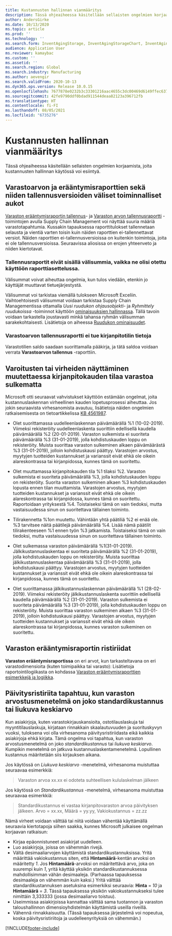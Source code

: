 ```yaml
---
title: Kustannusten hallinnan vianmääritys
description: Tässä ohjeaiheessa käsitellään sellaisten ongelmien korjaamista, joita kustannusten hallinnan käytössä voi esiintyä.
author: AndersGirke
ms.date: 10/13/2020
ms.topic: article
ms.prod: ''
ms.technology: ''
ms.search.form: InventAgingStorage, InventAgingStorageChart, InventAgingStorageDetails, InventValueProcess, InventValueReportSetup, InventClosing
audience: Application User
ms.reviewer: kamaybac
ms.custom: ''
ms.assetid: ''
ms.search.region: Global
ms.search.industry: Manufacturing
ms.author: aevengir
ms.search.validFrom: 2020-10-13
ms.dyn365.ops.version: Release 10.0.15
ms.openlocfilehash: 7677878e0232b3c33301216aac4655c3dc00469d6149ffec637f0118274e5012
ms.sourcegitcommit: 42fe9790ddf0bdad911544deaa82123a396712fb
ms.translationtype: HT
ms.contentlocale: fi-FI
ms.lasthandoff: 08/05/2021
ms.locfileid: "6735276"
---
```

# <a name="troubleshoot-cost-management"></a>Kustannusten hallinnan vianmääritys

Tässä ohjeaiheessa käsitellään sellaisten ongelmien korjaamista, joita kustannusten hallinnan käytössä voi esiintyä.

## <a name="functional-gaps-between-the-inventory-valueaging-reports-and-their-storage-versions"></a>Varastoarvon ja erääntymisraporttien sekä niiden tallennusversioiden väliset toiminnalliset aukot

[Varaston erääntymisraportin tallennus](inventory-aging-report-storage.md)- ja [Varaston arvon tallennusraportti](inventory-value-report-storage.md) -toimintojen avulla Supply Chain Management voi näyttää suuria määriä varastotapahtumia. Kussakin tapauksessa raporttitulokset tallennetaan selausta ja vientiä varten toisin kuin näiden raporttien ei-tallennettavat versiot. Näiden raporttien ei-tallennusversioissa on kuitenkin toimintoja, joita ei ole tallennusversioissa. Seuraavissa aliosissa on erojen yhteenveto ja niiden kiertotavat.

### <a name="storage-reports-dont-include-subtotals-even-if-they-are-enabled-in-the-report-layout"></a>Tallennusraportit eivät sisällä välisummia, vaikka ne olisi otettu käyttöön raporttiasettelussa.

Välisummat voivat aiheuttaa ongelmia, kun tulos viedään, etenkin jo käyttäjät muuttavat tietuejärjestystä.

Välisummat voi tarkistaa viemällä tulokseen Microsoft Exceliin. Vaihtoehtoisesti välisummat voidaan tarkistaa Supply Chain Managementissa ottamalla *Uusi ruudukon ohjausobjekti*- ja *Ryhmittely ruudukoissa* -toiminnot käyttöön [ominaisuuksien hallinnassa](../../fin-ops-core/fin-ops/get-started/feature-management/feature-management-overview.md). Tällä tavoin voidaan tarkastella joustavasti minkä tahansa ryhmän välisumman sarakekohtaisesti. Lisätietoja on aiheessa [Ruudukon ominaisuudet](../../fin-ops-core/fin-ops/get-started/grid-capabilities.md).

### <a name="inventory-value-storage-report-doesnt-support-ledger-account-information"></a>Varastoarvon tallennusraportti ei tue kirjanpitotilin tietoja

Varastotilien saldo saadaan suorittamalla pääkirja, ja tätä saldoa voidaan verrata **Varastoarvon tallennus** -raporttiin.

## <a name="warnings-or-errors-are-shown-when-changing-a-ledger-period-status-without-closing-inventory"></a>Varoitusten tai virheiden näyttäminen muutettaessa kirjanpitokauden tilaa varastoa sulkematta

Microsoft otti seuraavat vahvistukset käyttöön estämään ongelmat, joita kustannuslaskennan virheellinen kauden lopetusprosessi aiheuttaa. Jos jokin seuraavista virhesanomista avautuu, lisätietoja näiden ongelmien ratkaisemisesta on tietoartikkelissa [KB 4561987](https://fix.lcs.dynamics.com/Issue/Details?kb=4561987&bugId=445351&dbType=3&qc=f514f2adcddcddceec43af58c26ae8a9020effdc7cdfe085d9d0deeb8cc7b6a3).

- Olet suorittamassa uudelleenlaskennan päivämäärällä %1 (10-02-2019). Viimeksi rekisteröity uudelleenlaskenta suorittiin edellisellä kaudella päivämäärällä %2 (20-01-2019). Varaston sulkemista ei suoriteta päivämäärällä %3 (31-01-2019), jolla kohdistuskauden loppu on rekisteröity. Muista suorittaa varaston sulkeminen alkaen päivämäärästä %3 (31-01-2019), jolloin kohdistuskausi päättyy. Varastojen arvostus, myytyjen tuotteiden kustannukset ja varianssit eivät ehkä ole oikein alareskontrassa tai kirjanpidossa, kunnes tämä on suoritettu.

- Olet muuttamassa kirjanpitokauden tila %1 tilaksi %2. Varaston sulkemista ei suoriteta päivämäärällä %3, jolla kohdistuskauden loppu on rekisteröity. Suorita varaston sulkeminen alkaen %3 kohdistuskauden lopusta ennen tilan muuttamista. Varastojen arvostus, myytyjen tuotteiden kustannukset ja varianssit eivät ehkä ole oikein alareskontrassa tai kirjanpidossa, kunnes tämä on suoritettu. Raportoidaan yrityksestä %4. Toistaiseksi tämä on vain tiedoksi, mutta vastaisuudessa sinun on suoritettava tällainen toiminto.

- Tilirakennetta %1on muutettu. Vähintään yhtä päätiliä %2 ei enää ole. %3 tarvitsee näitä päätilejä päivämäärällä %4. Lisää nämä päätilit tilirakenteeseen %1 ennen työn %3 jatkamista. Toistaiseksi tämä on vain tiedoksi, mutta vastaisuudessa sinun on suoritettava tällainen toiminto.

- Olet sulkemassa varaston päivämäärällä %1(31-01-2019). Jälkikustannuslaskentaa ei suoriteta päivämäärällä %2 (31-01-2019), jolla kohdistuskauden loppu on rekisteröity. Muista suorittaa jälkikustannuslaskentaa päivämäärällä %3 (31-01-2019), jolla kohdistuskausi päättyy. Varastojen arvostus, myytyjen tuotteiden kustannukset ja varianssit eivät ehkä ole oikein alareskontrassa tai kirjanpidossa, kunnes tämä on suoritettu.

- Olet suorittamassa jälkikustannuslaskennan päivämäärällä %1 (28-02-2019). Viimeksi rekisteröity jälkikustannuslaskenta suorittiin edellisellä kaudella päivämäärällä %2 (31-01-2019). Varaston sulkemista ei suoriteta päivämäärällä %3 (31-01-2019), jolla kohdistuskauden loppu on rekisteröity.
Muista suorittaa varaston sulkeminen alkaen %3 (31-01-2019), jolloin kohdistuskausi päättyy. Varastojen arvostus, myytyjen tuotteiden kustannukset ja varianssit eivät ehkä ole oikein alareskontrassa tai kirjanpidossa, kunnes varaston sulkeminen on suoritettu.

## <a name="inventory-aging-report-discrepancies"></a>Varaston erääntymisraportin ristiriidat

**Varaston erääntymisraportissa** on eri arvot, kun tarkasteltavana on eri varastodimensioita (kuten toimipaikka tai varasto): Lisätietoja raportointilogiikasta on kohdassa [Varaston erääntymisraporttien esimerkkejä ja logiikka](inventory-aging-report.md).

## <a name="an-update-conflict-occurs-when-the-inventory-valuation-method-is-either-standard-cost-or-moving-average"></a>Päivitysristiriita tapahtuu, kun varaston arvostusmenetelmä on joko standardikustannus tai liukuva keskiarvo

Kun asiakirjoja, kuten varastokirjauskansioita, ostotilauslaskuja tai myyntitilauslaskuja, kirjataan rinnakkain skaalautuvuuden ja suorituskyvyn vuoksi, tuloksena voi olla virhesanoma päivitysristiriidasta eikä kaikkia asiakirjoja ehkä kirjata. Tämä ongelma voi tapahtua, kun varaston arvostusmenetelmä on joko *standardikustannus* tai *liukuva keskiarvo*. Kumpikin menetelmä on jatkuva kustannuslaskentamenetelmä. Lopullinen kustannus määritetään siis kirjauksen aikana.

Jos käytössä on *Liukuva keskiarvo* -menetelmä, virhesanoma muistuttaa seuraavaa esimerkkiä:

> Varaston arvoa xx.xx ei odoteta suhteellisen kululaskelman jälkeen

Jos käytössä on *Standardikustannus* -menetelmä, virhesanoma muistuttaa seuraavaa esimerkkiä:

> Standardikustannus ei vastaa kirjanpitovaraston arvoa päivityksen jälkeen. Arvo = xx.xx, Määrä = yy.yy, Vakiokustannus = zz.zz

Nämä virheet voidaan välttää tai niitä voidaan vähentää käyttämällä seuraavia kiertotapoja siihen saakka, kunnes Microsoft julkaisee ongelman korjaavan ratkaisun:

- Kirjaa epäonnistuneet asiakirjat uudelleen.
- Luo asiakirjoja, joissa on vähemmän rivejä.
- Vältä desimaaliarvojen käyttämistä standardikustannuksissa. Yritä määrittää vakiokustannus siten, että **Hintamäärä**-kentän arvoksi on määritetty *1*. Jos **Hintamäärä**-arvoksi on määritettävä arvo, joka on suurempi kuin *1*, yritä käyttää yksikön standardikustannuksessa mahdollisimman vähän desimaaleja. (Parhaassa tapauksessa desimaaleja on vähemmän kuin kaksi.) Yritä välttää standardikustannuksen asetuksina esimerkiksi seuraavia: **Hinta** = *10* ja **Hintamäärä** = *3*. Tässä tapauksessa yksikön vakiokustannukseksi tulee nimittäin 3,333333 (jossa desimaaliarvo toistuu).
- Useimmissa asiakirjoissa kannattaa välttää sama tuotannon ja varaston taloushallinnon dimensioyhdistelmän käyttämistä useilla riveillä.
- Vähennä rinnakkaisuutta. (Tässä tapauksessa järjestelmä voi nopeutua, koska päivitysristiriitoja ja uudelleenyrityksiä on vähemmän.)


[!INCLUDE[footer-include](../../includes/footer-banner.md)]